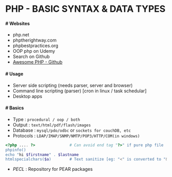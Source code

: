 # PHP - BASIC SYNTAX & DATA TYPES

#### # Websites

- php.net
- phptherightway.com
- phpbestpractices.org
- OOP php on Udemy
- Search on Github
- [Awesome PHP - Github](https://github.com/ziadoz/awesome-php)

#### # Usage

- Server side scripting (needs parser, server and browser)
- Command line scripting (parser) [cron in linux / task schedular]
- Desktop apps

#### # Basics

- Type : `procedural / oop / both`
- Output : `text/html/pdf/flash/images`
- Database : `mysql/pdo/odbc` or `sockets for couchDB, etc`
- Protocols : `LDAP/IMAP/SNMP/NMTP/POP3/HTTP/COM(in windows)`

```php
<?php .... ?>               # Can avoid end tag "?>" if pure php file
phpinfo()
echo "hi $firstname" . $lastname
htmlspecialchars($a)        # Text sanitize [eg: "<" is converted to "&lt;"

```

- *PECL* : Repository for PEAR packages
































